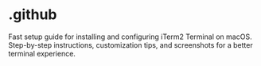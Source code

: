 # .github
Fast setup guide for installing and configuring iTerm2 Terminal on macOS. Step-by-step instructions, customization tips, and screenshots for a better terminal experience.
